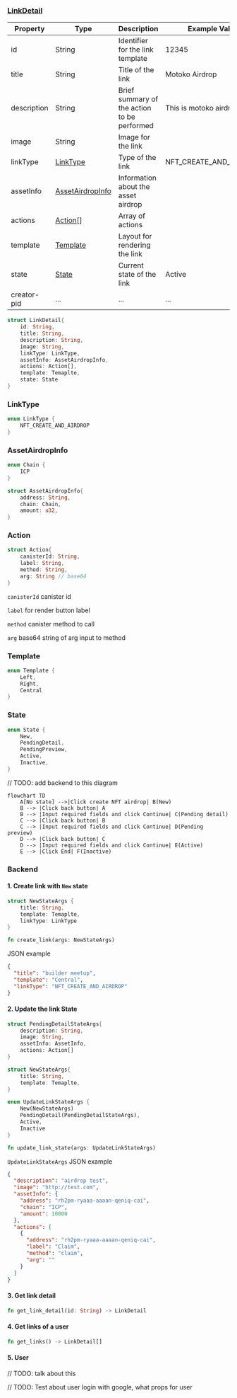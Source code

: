 ### [LinkDetail](#linkdetail)

| Property    | Type                                  | Description                                 | Example Value          |
| ----------- | ------------------------------------- | ------------------------------------------- | ---------------------- |
| id          | String                                | Identifier for the link template            | 12345                  |
| title       | String                                | Title of the link                           | Motoko Airdrop         |
| description | String                                | Brief summary of the action to be performed | This is motoko airdrop |
| image       | String                                | Image for the link                          |                        |
| linkType    | [LinkType](#LinkType)                 | Type of the link                            | NFT_CREATE_AND_AIRDROP |
| assetInfo   | [AssetAirdropInfo](#AssetAirdropInfo) | Information about the asset airdrop         |                        |
| actions     | [Action](#action)[]                   | Array of actions                            |                        |
| template    | [Template](#template)                 | Layout for rendering the link               |                        |
| state       | [State](#state)                       | Current state of the link                   | Active                 |
| creator-pid | ...                                   | ...                                         | ...                    |

```rust
struct LinkDetail{
    id: String,
    title: String,
    description: String,
    image: String,
    linkType: LinkType,
    assetInfo: AssetAirdropInfo,
    actions: Action[],
    template: Temaplte,
    state: State
}
```

### LinkType

```rust
enum LinkType {
    NFT_CREATE_AND_AIRDROP
}
```

### AssetAirdropInfo

```rust
enum Chain {
    ICP
}

struct AssetAirdropInfo{
    address: String,
    chain: Chain,
    amount: u32,
}
```

### Action

```rust
struct Action{
    canisterId: String,
    label: String,
    method: String,
    arg: String // base64
}
```

`canisterId` canister id

`label` for render button label

`method` canister method to call

`arg` base64 string of arg input to method

### Template

```rust
enum Template {
    Left,
    Right,
    Central
}
```

### State

```rust
enum State {
    New,
    PendingDetail,
    PendingPreview,
    Active,
    Inactive,
}
```

// TODO: add backend to this diagram

```mermaid
flowchart TD
    A[No state] -->|Click create NFT airdrop| B(New)
    B --> |Click back button| A
    B --> |Input required fields and click Continue| C(Pending detail)
    C --> |Click back button| B
    C --> |Input required fields and click Continue| D(Pending preview)
    D --> |Click back button| C
    D --> |Input required fields and click Continue| E(Active)
    E --> |Click End| F(Inactive)
```

### Backend

#### 1. Create link with `New` state

```rust
struct NewStateArgs {
    title: String,
    template: Temaplte,
    linkType: LinkType
}

fn create_link(args: NewStateArgs)
```

JSON example

```json
{
  "title": "builder meetup",
  "template": "Central",
  "linkType": "NFT_CREATE_AND_AIRDROP"
}
```

#### 2. Update the link State

```rust
struct PendingDetailStateArgs{
    description: String,
    image: String,
    assetInfo: AssetInfo,
    actions: Action[]
}

struct NewStateArgs{
    title: String,
    template: Temaplte,
}

enum UpdateLinkStateArgs {
    New(NewStateArgs)
    PendingDetail(PendingDetailStateArgs),
    Active,
    Inactive
}

fn update_link_state(args: UpdateLinkStateArgs)
```

`UpdateLinkStateArgs` JSON example

```json
{
  "description": "airdrop test",
  "image": "http://test.com",
  "assetInfo": {
    "address": "rh2pm-ryaaa-aaaan-qeniq-cai",
    "chain": "ICP",
    "amount": 10000
  },
  "actions": [
    {
      "address": "rh2pm-ryaaa-aaaan-qeniq-cai",
      "label": "Claim",
      "method": "claim",
      "arg": ""
    }
  ]
}
```

#### 3. Get link detail

```rust
fn get_link_detail(id: String) -> LinkDetail
```

#### 4. Get links of a user

```rust
fn get_links() -> LinkDetail[]
```

#### 5. User

// TODO: talk about this

// TODO: Test about user login with google, what props for user
